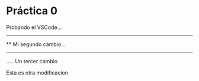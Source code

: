  # Práctica 0


Probando el VSCode...

******************************
** Mi segundo cambio...
******************************
..... Un tercer cambio 

Esta es otra modificacion
